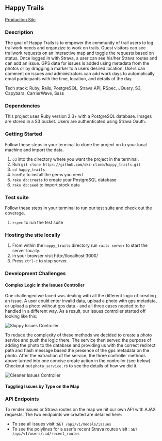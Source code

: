 ## Happy Trails

[Production Site](https://pampered-trails.herokuapp.com/)

### Description

The goal of Happy Trails is to empower the community of trail users to log trailwork needs and organzize to work on trails. Guest visitors can see trailwork requests on an interactive map and toggle the requests based on status. Once logged in with Strava, a user can see his/her Strava routes and can add an issue. GPS data for issues is added using metadata from the photos or by dragging a marker to a users desired location. Users can comment on issues and administrators can add work days to automatically email participants with the time, location, and details of the day.

Tech stack: Ruby, Rails, PostgreSQL, Strava API, RSpec, JQuery, S3, Capybara, CarrierWave, Sass

### Dependencies 

This project uses Ruby version 2.3+ with a PostgreSQL database. Images are stored in a S3 bucket. Users are authenticated using Strava Oauth.

### Getting Started

Follow these steps in your terminal to clone the project on to your local machine and import the data.

  1. `cd` into the directory where you want the project in the terminal.
  1. Run `git clone https://github.com/ski-climb/happy_trails.git`
  1. `cd happy_trails` 
  1. `bundle` to install the gems you need
  1. `rake db:create` to create your PostgreSQL database
  1. `rake db:seed` to import stock data

### Test suite

Follow these steps in your terminal to run our test suite and check out the coverage.

  1. `rspec` to run the test suite

### Hosting the site locally

  1. From within the `happy_trails` directory run `rails server` to start the server locally.
  1. In your browser visit http://localhost:3000/
  1. Press `ctrl-c` to stop server.

### Development Challenges

#### Complex Logic in the Issues Controller

One challenged we faced was dealing with all the different logic of creating an issue. A user could enter invalid data, upload a photo with gps metadata, or upload a photo without gps data - and all three cases needed to be handled in a different way. As a result, our issues controller started off looking like this:

![Sloppy Issues Controller](https://cloud.githubusercontent.com/assets/16868275/23441507/01ed8380-fde0-11e6-87cf-163e890e5239.png)

To reduce the complexity of these methods we decided to create a photo service and push the logic there. The service then served the purpose of adding the photo to the database and providing us with the correct redirect path and flash message based  the presence of the gps metadata on the photo. After the extraction of the service, the three controller methods above turned into one concise create action in the controller (see below). Checkout out `photo_service.rb` to see the details of how we did it.

![Cleaner Issues Controller](https://cloud.githubusercontent.com/assets/16868275/23441524/1363b01c-fde0-11e6-87de-3ad004c31b2f.png)

#### Toggling Issues by Type on the Map


### API Endpoints

To render issues or Strava routes on the map we hit our own API with AJAX requests. The two endpoints we created are detailed here:

* To see all issues visit :`GET /api/v1/models/issues`
* To see the polylines for a user's recent Strava routes visit : `GET /api/v1/users/:id/recent_routes`
